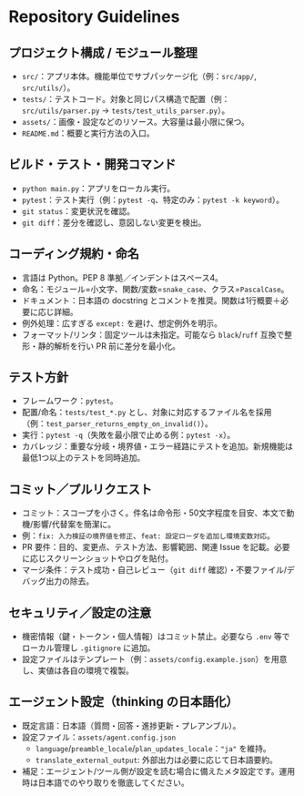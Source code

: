 # Repository Guidelines

## プロジェクト構成 / モジュール整理
- `src/`：アプリ本体。機能単位でサブパッケージ化（例：`src/app/`, `src/utils/`）。
- `tests/`：テストコード。対象と同じパス構造で配置（例：`src/utils/parser.py` → `tests/test_utils_parser.py`）。
- `assets/`：画像・設定などのリソース。大容量は最小限に保つ。
- `README.md`：概要と実行方法の入口。

## ビルド・テスト・開発コマンド
- `python main.py`：アプリをローカル実行。
- `pytest`：テスト実行（例：`pytest -q`、特定のみ：`pytest -k keyword`）。
- `git status`：変更状況を確認。
- `git diff`：差分を確認し、意図しない変更を検出。

## コーディング規約・命名
- 言語は Python。PEP 8 準拠／インデントはスペース4。
- 命名：モジュール=小文字、関数/変数=`snake_case`、クラス=`PascalCase`。
- ドキュメント：日本語の docstring とコメントを推奨。関数は1行概要＋必要に応じ詳細。
- 例外処理：広すぎる `except:` を避け、想定例外を明示。
- フォーマット/リンタ：固定ツールは未指定。可能なら `black`/`ruff` 互換で整形・静的解析を行い PR 前に差分を最小化。

## テスト方針
- フレームワーク：`pytest`。
- 配置/命名：`tests/test_*.py` とし、対象に対応するファイル名を採用（例：`test_parser_returns_empty_on_invalid()`）。
- 実行：`pytest -q`（失敗を最小限で止める例：`pytest -x`）。
- カバレッジ：重要な分岐・境界値・エラー経路にテストを追加。新規機能は最低1つ以上のテストを同時追加。

## コミット／プルリクエスト
- コミット：スコープを小さく。件名は命令形・50文字程度を目安、本文で動機/影響/代替案を簡潔に。
- 例：`fix: 入力検証の境界値を修正`、`feat: 設定ローダを追加し環境変数対応`。
- PR 要件：目的、変更点、テスト方法、影響範囲、関連 Issue を記載。必要に応じスクリーンショットやログを貼付。
- マージ条件：テスト成功・自己レビュー（`git diff` 確認）・不要ファイル/デバッグ出力の除去。

## セキュリティ／設定の注意
- 機密情報（鍵・トークン・個人情報）はコミット禁止。必要なら `.env` 等でローカル管理し `.gitignore` に追加。
- 設定ファイルはテンプレート（例：`assets/config.example.json`）を用意し、実値は各自の環境で複製。

## エージェント設定（thinking の日本語化）
- 既定言語：日本語（質問・回答・進捗更新・プレアンブル）。
- 設定ファイル：`assets/agent.config.json`
  - `language`/`preamble_locale`/`plan_updates_locale`：`"ja"` を維持。
  - `translate_external_output`: 外部出力は必要に応じて日本語要約。
- 補足：エージェント/ツール側が設定を読む場合に備えたメタ設定です。運用時は日本語でのやり取りを徹底してください。
